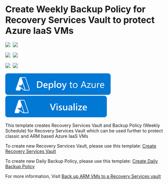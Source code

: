 # Create Weekly Backup Policy for Recovery Services Vault to protect Azure IaaS VMs

<IMG SRC="https://azurequickstartsservice.blob.core.windows.net/badges/101-recovery-services-weekly-backup-policy-create/PublicLastTestDate.svg" />&nbsp;
<IMG SRC="https://azurequickstartsservice.blob.core.windows.net/badges/101-recovery-services-weekly-backup-policy-create/PublicDeployment.svg" />&nbsp;

<IMG SRC="https://azurequickstartsservice.blob.core.windows.net/badges/101-recovery-services-weekly-backup-policy-create/FairfaxLastTestDate.svg" />&nbsp;
<IMG SRC="https://azurequickstartsservice.blob.core.windows.net/badges/101-recovery-services-weekly-backup-policy-create/FairfaxDeployment.svg" />&nbsp;

<IMG SRC="https://azurequickstartsservice.blob.core.windows.net/badges/101-recovery-services-weekly-backup-policy-create/BestPracticeResult.svg" />&nbsp;
<IMG SRC="https://azurequickstartsservice.blob.core.windows.net/badges/101-recovery-services-weekly-backup-policy-create/CredScanResult.svg" />&nbsp;

<a href="https://portal.azure.com/#create/Microsoft.Template/uri/https%3A%2F%2Fraw.githubusercontent.com%2FAzure%2Fazure-quickstart-templates%2Fmaster%2F101-recovery-services-weekly-backup-policy-create%2Fazuredeploy.json" target="_blank">
    <img src="https://raw.githubusercontent.com/Azure/azure-quickstart-templates/master/1-CONTRIBUTION-GUIDE/images/deploytoazure.svg"/>
</a>
<a href="http://armviz.io/#/?load=https%3A%2F%2Fraw.githubusercontent.com%2FAzure%2Fazure-quickstart-templates%2Fmaster%2F101-recovery-services-weekly-backup-policy-create%2Fazuredeploy.json" target="_blank">
    <img src="https://raw.githubusercontent.com/Azure/azure-quickstart-templates/master/1-CONTRIBUTION-GUIDE/images/visualizebutton.svg"/>
</a>

This template creates Recovery Services Vault and Backup Policy (Weekly Schedule) for Recovery Services Vault which can be used further to protect classic and ARM based Azure IaaS VMs

To create new Recovery Services Vault, please use this template: [Create Recovery Services Vault](https://github.com/Azure/azure-quickstart-templates/tree/master/101-recovery-services-vault-create)

To create new Daily Backup Policy, please use this template: [Create Daily Backup Policy](https://github.com/Azure/azure-quickstart-templates/tree/master/101-recovery-services-daily-backup-policy-create)

For more information, Visit [Back up ARM VMs to a Recovery Services vault](https://azure.microsoft.com/en-us/documentation/articles/backup-azure-vms-first-look-arm/)

